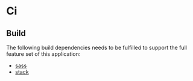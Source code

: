 # Ci

## Build

The following build dependencies needs to be fulfilled to support the full feature set of this application:

- [sass](https://sass-lang.com/install)
- [stack](https://www.haskellstack.org)
